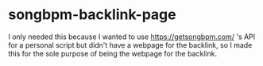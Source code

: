 # songbpm-backlink-page
I only needed this because I wanted to use https://getsongbpm.com/ 's API for a personal script but didn't have a webpage for the backlink, so I made this for the sole purpose of being the webpage for the backlink.
